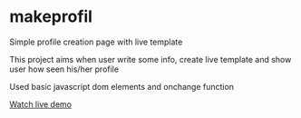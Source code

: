 # makeprofil
Simple profile creation page with live template

This project aims when user write some info, create live template and show user how seen his/her profile

Used basic javascript dom elements and onchange function



[Watch live demo](https://sinanaltundag.github.io/makeprofil/)
